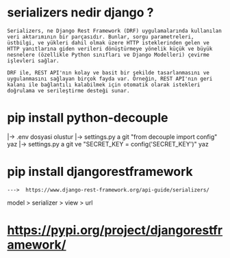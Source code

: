 # serializers nedir django ?
    Serializers, ne Django Rest Framework (DRF) uygulamalarında kullanılan veri aktarımının bir parçasıdır. Bunlar, sorgu parametreleri, üstbilgi, ve yükleri dahil olmak üzere HTTP isteklerinden gelen ve HTTP yanıtlarına giden verileri dönüştürmeye yönelik küçük ve büyük nesnelere (özellikle Python sınıfları ve Django Modelleri) çevirme işlevleri sağlar.

    DRF ile, REST API'nın kolay ve basit bir şekilde tasarlanmasını ve uygulanmasını sağlayan birçok fayda var. Örneğin, REST API'nın geri kalanı ile bağlantılı kalabilmek için otomatik olarak istekleri doğrulama ve serileştirme desteği sunar.


# pip install python-decouple
|-> .env dosyasi olustur
|-> settings.py a git "from decouple import config" yaz
|-> settings.py a git ve "SECRET_KEY = config('SECRET_KEY')" yaz 

# pip install djangorestframework

    --->  https://www.django-rest-framework.org/api-guide/serializers/

model > serializer > view > url

# https://pypi.org/project/djangorestframework/